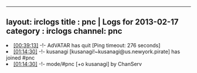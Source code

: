 
---
layout: irclogs
title : pnc | Logs for 2013-02-17
category : irclogs
channel: pnc
---
<li class="logitem"><a href="#00:39:13" name="00:39:13" class="time">[00:39:13]</a> -!- <span class="quit">AdVATAR</span> has quit [Ping timeout: 276 seconds] </li>
<li class="logitem"><a href="#01:14:30" name="01:14:30" class="time">[01:14:30]</a> -!- <span class="join">kusanagi</span> [kusanagi!~kusanagi@us.newyork.pirate] has joined #pnc </li>
<li class="logitem"><a href="#01:14:30" name="01:14:30" class="time">[01:14:30]</a> -!- mode/<span class="mode">#pnc</span> [+o kusanagi] by ChanServ </li>


